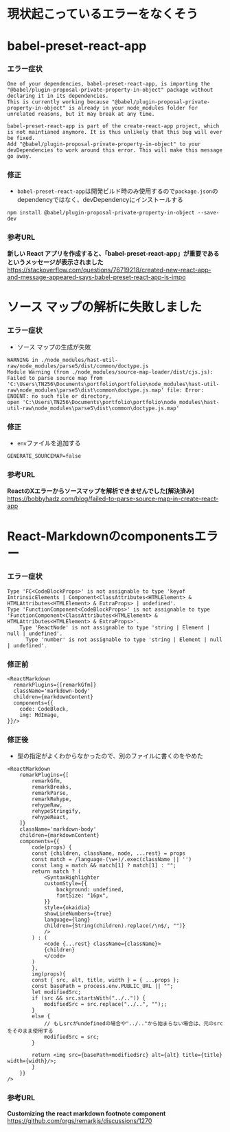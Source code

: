 # 現状起こっているエラーをなくそう

#  babel-preset-react-app
### エラー症状
```shell
One of your dependencies, babel-preset-react-app, is importing the "@babel/plugin-proposal-private-property-in-object" package without declaring it in its dependencies. 
This is currently working because "@babel/plugin-proposal-private-property-in-object" is already in your node_modules folder for unrelated reasons, but it may break at any time.

babel-preset-react-app is part of the create-react-app project, which is not maintianed anymore. It is thus unlikely that this bug will ever be fixed. 
Add "@babel/plugin-proposal-private-property-in-object" to your devDependencies to work around this error. This will make this message go away.
```
### 修正
- `babel-preset-react-app`は開発ビルド時のみ使用するので`package.json`のdependencyではなく、devDependencyにインストールする
```shell
npm install @babel/plugin-proposal-private-property-in-object --save-dev
```
### 参考URL
**新しい React アプリを作成すると、「babel-preset-react-app」が重要であるというメッセージが表示されました**<br>
https://stackoverflow.com/questions/76719218/created-new-react-app-and-message-appeared-says-babel-preset-react-app-is-impo

# ソース マップの解析に失敗しました
### エラー症状
- ソース マップの生成が失敗
```shell
WARNING in ./node_modules/hast-util-raw/node_modules/parse5/dist/common/doctype.js
Module Warning (from ./node_modules/source-map-loader/dist/cjs.js):
Failed to parse source map from 'C:\Users\TN256\Documents\portfolio\portfolio\node_modules\hast-util-raw\node_modules\parse5\dist\common\doctype.js.map' file: Error: ENOENT: no such file or directory, 
open 'C:\Users\TN256\Documents\portfolio\portfolio\node_modules\hast-util-raw\node_modules\parse5\dist\common\doctype.js.map'
```
### 修正
- `env`ファイルを追加する
```tsx:.env
GENERATE_SOURCEMAP=false
```
### 参考URL
**ReactのXエラーからソースマップを解析できませんでした[解決済み]**<br>
https://bobbyhadz.com/blog/failed-to-parse-source-map-in-create-react-app

# React-Markdownのcomponentsエラー
### エラー症状
```shell
Type 'FC<CodeBlockProps>' is not assignable to type 'keyof IntrinsicElements | Component<ClassAttributes<HTMLElement> & HTMLAttributes<HTMLElement> & ExtraProps> | undefined'.
Type 'FunctionComponent<CodeBlockProps>' is not assignable to type 'FunctionComponent<ClassAttributes<HTMLElement> & HTMLAttributes<HTMLElement> & ExtraProps>'.
    Type 'ReactNode' is not assignable to type 'string | Element | null | undefined'.
      Type 'number' is not assignable to type 'string | Element | null | undefined'.
```
### 修正前
```tsx:Article.tsx
<ReactMarkdown
  remarkPlugins={[remarkGfm]} 
  className='markdown-body'
  children={markdownContent}
  components={{
    code: CodeBlock,  
    img: MdImage,
}}/>
```
### 修正後
- 型の指定がよくわからなかったので、別のファイルに書くのをやめた
```tsx:Article.tsx
<ReactMarkdown
    remarkPlugins={[
        remarkGfm,
        remarkBreaks,
        remarkParse,
        remarkRehype,
        rehypeRaw,
        rehypeStringify,
        rehypeReact,
    ]} 
    className='markdown-body'
    children={markdownContent}
    components={{
        code(props) {
        const {children, className, node, ...rest} = props      
        const match = /language-(\w+)/.exec(className || '')
        const lang = match && match[1] ? match[1] : "";
        return match ? (
            <SyntaxHighlighter
            customStyle={{ 
                background: undefined,
                fontSize: "16px",
            }}
            style={okaidia}
            showLineNumbers={true}
            language={lang}
            children={String(children).replace(/\n$/, "")}
            />
        ) : (
            <code {...rest} className={className}>
            {children}
            </code>
        )
        },
        img(props){
        const { src, alt, title, width } = { ...props };
        const basePath = process.env.PUBLIC_URL || "";
        let modifiedSrc;
        if (src && src.startsWith("../..")) {
            modifiedSrc = src.replace("../..", "");;  
        } 
        else {
            // もしsrcがundefinedの場合や"../.."から始まらない場合は、元のsrcをそのまま使用する
            modifiedSrc = src;
        }

        return <img src={basePath+modifiedSrc} alt={alt} title={title} width={width}/>;
        }
    }}
/>
```
### 参考URL
**Customizing the react markdown footnote component**<br>
https://github.com/orgs/remarkjs/discussions/1270